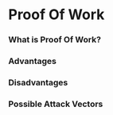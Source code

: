 # Proof Of Work

### What is Proof Of Work?

### Advantages

### Disadvantages

### Possible Attack Vectors



